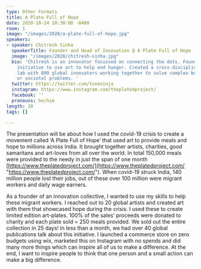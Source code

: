 ```yaml
---
type: Other Formats
title: A Plate Full of Hope
date: 2020-10-24 10:30:00 -0400
room: 1
image: "/images/2020/a-plate-full-of-hope.jpg"
speakers:
- speaker: Chitresh Sinha
  speakerTitle: Founder and Head of Innovation @ A Plate Full of Hope
  image: "/images/2020/chitresh-sinha.jpg"
  bio: 'Chitresh is an innovator focussed on connecting the dots. Founded a global
    initiative to use art to help end hunger. Created a cross-disciplinary innovation
    lab with 800 global innovators working together to solve complex business, brand
    or societal problems. '
  twitter: https://twitter.com/tuneninja
  instagram: https://www.instagram.com/theplatedproject/
  facebook: ''
  pronouns: he/him
length: 30
tags: []

---
```

The presentation will be about how I used the covid-19 crisis to create a movement called ‘A Plate Full of Hope’ that used art to provide meals and hope to millions across India. It brought together artists, charities, good samaritans and art-loves from all over the world. In total 150,000 meals were provided to the needy in just the span of one month [https://www.theplatedproject.com/](https://www.theplatedproject.com/ "https://www.theplatedproject.com/"). When covid-19 struck India, 140 million people lost their jobs, out of these over 100 million were migrant workers and daily wage earners. 

As a founder of an innovation collective, I wanted to use my skills to help these migrant workers. I reached out to 20 global artists and created art with them that showcased hope during the crisis. I used these to create limited edition art-plates. 100% of the sales’ proceeds were donated to charity and each plate sold = 250 meals provided. We sold out the entire collection in 25 days! In less than a month, we had over 40 global publications talk about this initiative. I launched a commerce store on zero budgets using wix, marketed this on Instagram with no spends and did many more things which can inspire all of us to make a difference. At the end, I want to inspire people to think that one person and a small action can make a big difference.